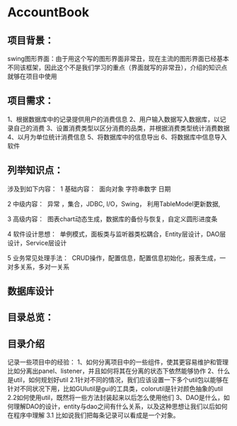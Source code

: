 # AccountBook

## 项目背景：
swing图形界面：由于用这个写的图形界面非常丑，现在主流的图形界面已经基本不同该框架，因此这个不是我们学习的重点（界面就写的非常丑），介绍的知识点就够在项目中使用

## 项目需求：
1、根据数据库中的记录提供用户的消费信息
2、用户输入数据写入数据库，以记录自己的消费
3、设置消费类型以区分消费的品类，并根据消费类型统计消费数据
4、以月为单位统计消费信息
5、将数据库中的信息导出
6、将数据库中信息导入软件

## 列举知识点：
涉及到如下内容： 
1 基础内容： 
面向对象 字符串数字 日期 

2 中级内容： 
异常 ，集合，JDBC, I/O，Swing， 利用TableModel更新数据,

3 高级内容： 
图表chart动态生成，数据库的备份与恢复，自定义圆形进度条 

4 软件设计思想： 
单例模式，面板类与监听器类松耦合，Entity层设计，DAO层设计，Service层设计 

5 业务常见处理手法： 
CRUD操作，配置信息，配置信息初始化，报表生成，一对多关系，多对一关系 

## 数据库设计


## 目录总览：

## 目录介绍

记录一些项目中的经验：
1、如何分离项目中的一些组件，使其更容易维护和管理比如分离出panel、listener，并且如何将其在分离的状态下依然能够协作
2、什么是util，如何规划好util
	2.1针对不同的情况，我们应该设置一下多个util包以能够在针对不同状况下用，比如GUIutil是gui的工具类，colorutil是针对颜色抽象的util
	2.2如何使用util，既然将一些方法封装起来以后怎么使用他们
3、DAO是什么，如何理解DAO的设计，entity与dao之间有什么关系，以及这种思想让我们以后如何在程序中理解
	3.1 比如说我们把每条记录可以看成是一个对象。
